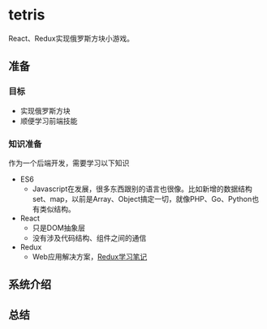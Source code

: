 # tetris
React、Redux实现俄罗斯方块小游戏。

## 准备
### 目标
- 实现俄罗斯方块
- 顺便学习前端技能
### 知识准备
作为一个后端开发，需要学习以下知识
- ES6
    - Javascript在发展，很多东西跟别的语言也很像。比如新增的数据结构set、map，以前是Array、Object搞定一切，就像PHP、Go、Python也有类似结构。
- React
    - 只是DOM抽象层
    - 没有涉及代码结构、组件之间的通信
- Redux
    - Web应用解决方案，<a href="https://github.com/dingqing/tetris/blob/master/Redux-learning.md" target="_blank">Redux学习笔记</a>

## 系统介绍

## 总结